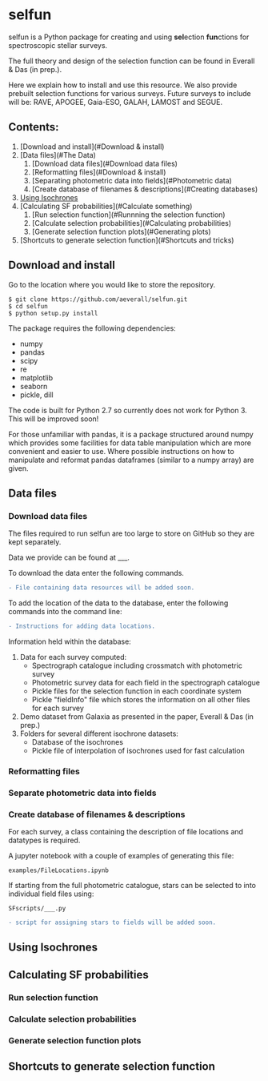 # selfun

selfun is a Python package for creating and using **sel**ection **fun**ctions for spectroscopic stellar surveys.

The full theory and design of the selection function can be found in Everall & Das (in prep.).

Here we explain how to install and use this resource. 
We also provide prebuilt selection functions for various surveys.
Future surveys to include will be: RAVE, APOGEE, Gaia-ESO, GALAH, LAMOST and SEGUE.

## Contents:
1. [Download and install](#Download & install)
2. [Data files](#The Data)
	1. [Download data files](#Download data files)
	2. [Reformatting files](#Download & install)
	3. [Separating photometric data into fields](#Photometric data)
	4. [Create database of filenames & descriptions](#Creating databases)
3. [Using Isochrones](#Isochrones)
4. [Calculating SF probabilities](#Calculate something)
	1. [Run selection function](#Runnning the selection function)
	2. [Calculate selection probabilities](#Calculating probabilities)
	3. [Generate selection function plots](#Generating plots)
5. [Shortcuts to generate selection function](#Shortcuts and tricks)


## Download and install

Go to the location where you would like to store the repository.

```
$ git clone https://github.com/aeverall/selfun.git
$ cd selfun
$ python setup.py install
```
The package requires the following dependencies:
* numpy
* pandas
* scipy
* re
* matplotlib
* seaborn
* pickle, dill

The code is built for Python 2.7 so currently does not work for Python 3.
This will be improved soon!

For those unfamiliar with pandas, it is a package structured around numpy which provides some facilities for data table manipulation which are more convenient and easier to use. Where possible instructions on how to manipulate and reformat pandas dataframes (similar to a numpy array) are given.


## Data files

### Download data files

The files required to run selfun are too large to store on GitHub so they are kept separately.

Data we provide can be found at ___.

To download the data enter the following commands.
```diff
- File containing data resources will be added soon.
```

To add the location of the data to the database, enter the following commands into the command line:
```diff
- Instructions for adding data locations.
```

Information held within the database:
1. Data for each survey computed:
	* Spectrograph catalogue including crossmatch with photometric survey
	* Photometric survey data for each field in the spectrograph catalogue
	* Pickle files for the selection function in each coordinate system
	* Pickle "fieldInfo" file which stores the information on all other files for each survey
2. Demo dataset from Galaxia as presented in the paper, Everall & Das (in prep.)
3. Folders for several different isochrone datasets:
	* Database of the isochrones
	* Pickle file of interpolation of isochrones used for fast calculation	



### Reformatting files


### Separate photometric data into fields

### Create database of filenames & descriptions

For each survey, a class containing the description of file locations and datatypes is required.

A jupyter notebook with a couple of examples of generating this file:
```
examples/FileLocations.ipynb
```

If starting from the full photometric catalogue, stars can be selected to into individual field files using:
```
SFscripts/___.py
```
```diff
- script for assigning stars to fields will be added soon.
```


## Using Isochrones


## Calculating SF probabilities
### Run selection function


### Calculate selection probabilities


### Generate selection function plots


## Shortcuts to generate selection function
